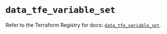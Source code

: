 # `data_tfe_variable_set`

Refer to the Terraform Registry for docs: [`data_tfe_variable_set`](https://registry.terraform.io/providers/hashicorp/tfe/0.60.0/docs/data-sources/variable_set).
